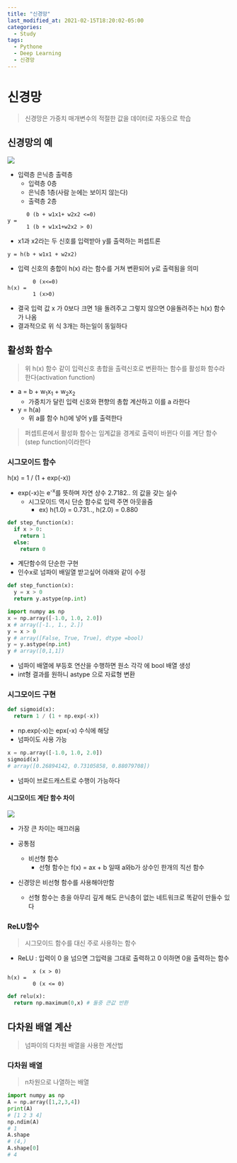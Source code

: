 ```yaml
---
title: "신경망"
last_modified_at: 2021-02-15T18:20:02-05:00
categories:
  - Study
tags:
  - Pythone
  - Deep Learning
  - 신경망
---
```



# 신경망

> 신경망은 가중치 매개변수의 적절한 값을 데이터로 자동으로 학습

## 신경망의 예

![](https://t1.daumcdn.net/cfile/tistory/2117013E5928016429)

- 입력층 은닉층 출력층
  - 입력층 0층
  - 은닉층 1층(사람 눈에는 보이지 않는다)
  - 출력층 2층
```
      0 (b + w1x1+ w2x2 <=0)
y =
      1 (b + w1x1+w2x2 > 0)
```
- x1과 x2라는 두 신호를 입력받아  y를 출력하는 퍼셉트론

```
y = h(b + w1x1 + w2x2)
```
- 입력 신호의 충합이 h(x) 라는 함수를 거쳐 변환되어 y로 출력됨을 의미

```
        0 (x<=0)
h(x) = 
        1 (x>0)
```
- 결국 입력 값 x 가 0보다 크면 1을 돌려주고 그렇지 않으면 0을돌려주는 h(x) 함수가 나옴 
- 결과적으로 위 식 3개는 하는일이 동일하다

## 활성화 함수

> 위 h(x) 함수 같이 입력신호 총합을 출력신호로 변환하는 함수를 활성화 함수라 한다(activation function)

- a = b + w<sub>1</sub>x<sub>1</sub> + w<sub>2</sub>x<sub>2</sub>
  - 가중치가 달린 입력 신호와 편향의 총합 계산하고 이를 a 라한다
- y = h(a)
  - 위 a를 함수 h()에 넣어 y를 출력한다

> 퍼셉트론에서 활성화 함수는 임계값을 경계로 출력이 바뀐다 이를  계단 함수(step function)이라한다

### 시그모이드 함수

h(x) = 1 / (1 + exp(-x))

- exp(-x)는 e<sup>-x</sup>를 뜻하며 자연 상수 2.7182.. 의 값을 갖는 실수
  - 시그모이드 역시 단순 함수로 입력 주면 아웃을줌
    - ex) h(1.0) = 0.731.., h(2.0) = 0.880

```python
def step_function(x):
  if x > 0:
    return 1
  else:
    return 0
```

- 계단함수의 단순한 구현
- 인수x로 넘파이 배일열 받고싶어 아래와 같이 수정

```python
def step_function(x):
  y = x > 0
  return y.astype(np.int)
```
```python
import numpy as np
x = np.array([-1.0, 1.0, 2.0])
x # array([-1., 1., 2.])
y = x > 0
y # array([False, True, True], dtype =bool)
y = y.astype(np.int)
y # array([0,1,1])
```
- 넘파이 배열에 부등호 연산을 수행하면 원소 각각 에 bool 배열 생성
- int형 결과를 원하니 astype  으로 자료형 변환

### 시그모이드 구현

```python
def sigmoid(x):
  return 1 / (1 + np.exp(-x))
```
- np.exp(-x)는 epx(-x) 수식에 해당
- 넘파이도 사용 가능

```python
x = np.array([-1.0, 1.0, 2.0])
sigmoid(x)
# array([0.26894142, 0.73105858, 0.88079708])
```
- 넘파이 브로드캐스트로 수행이 가능하다

#### 시그모이드 계단 함수 차이

![](https://lh3.googleusercontent.com/proxy/y4AN3d14-KAmFcb_i3VjPA9EcSH7N1BHcycqnN5P8sNYIzO1B-77tKikiiUVSqHon10yd0mGEf1RwusYYteb_RbYA7gv_35nYRBoBt90YsAceSIsEZbc1_luhWAosClwB8c-KHAMoJkprcvInH1upTukZk-gcvyyNpXo8q2XEsP2fEHyg4q77psHnHWviho23_xdifTurMVyj1ZcBL-pJhnMkyUKYX1yxvr3V6rxGdT3ZfEtaPPS-EngHI8MK1OWTxVhNkSmFmO17b81p6uhH4IuoYd71tK3rWCxeRd4vTc)

- 가장 큰 차이는 매끄러움
- 공통점
  - 비선형 함수
    - 선형 함수는 f(x) = ax + b 일때 a와b가 상수인 한개의 직선 함수

- 신경망은 비선형 함수를 사용해야만함
  - 선형 함수는 층을 아무리 깊게 해도 은닉층이 없는 네트워크로 똑같이 만들수 있다

### ReLU함수
> 시그모이드 함수를 대신 주로 사용하는 함수
- ReLU : 입력이 0 을 넘으면 그입력을 그대로 출력하고 0 이하면 0을 출력하는 함수
```
        x (x > 0)
h(x) = 
        0 (x <= 0)
```
```python
def relu(x):
  return np.maximum(0,x) # 둘중 큰값 반환
```

## 다차원 배열 계산
> 넘파이의 다차원 배열을 사용한 계산법

### 다차원 배열

> n차원으로 나열하는 배열

```python
import numpy as np
A = np.array([1,2,3,4])
print(A)
# [1 2 3 4]
np.ndim(A)
# 1
A.shape
# (4,)
A.shape[0]
# 4
```